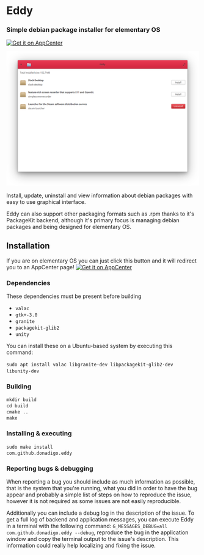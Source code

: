 # Eddy

### Simple debian package installer for elementary OS
[![Get it on AppCenter](https://appcenter.elementary.io/badge.svg)](https://appcenter.elementary.io/com.github.donadigo.eddy)

![screenshot](Screenshot.png)

Install, update, uninstall and view information about debian packages with easy to use graphical interface.

Eddy can also support other packaging formats such as .rpm thanks to it's PackageKit backend, although it's primary focus is managing debian packages and being designed for elementary OS. 

## Installation
If you are on elementary OS you can just click this button and it will redirect you to an AppCenter page!
[![Get it on AppCenter](https://appcenter.elementary.io/badge.svg)](https://appcenter.elementary.io/com.github.donadigo.eddy)

### Dependencies
These dependencies must be present before building
 - `valac`
 - `gtk+-3.0`
 - `granite`
 - `packagekit-glib2`
 - `unity`
 
 You can install these on a Ubuntu-based system by executing this command:
 
 `sudo apt install valac libgranite-dev libpackagekit-glib2-dev libunity-dev`

### Building
```
mkdir build
cd build
cmake ..
make
```

### Installing & executing
```
sudo make install
com.github.donadigo.eddy
```

### Reporting bugs & debugging
When reporting a bug you should include as much information as possible, that is the system that you're running, what you did in order to have the bug appear and probably a simple list of steps on how to reproduce the issue, however it is not required as some issues are not easily reproducible.

Additionally you can include a debug log in the description of the issue. To get a full log of backend and application messages, you can execute Eddy in a terminal with the following command:
`G_MESSAGES_DEBUG=all com.github.donadigo.eddy --debug`, reproduce the bug in the application window and copy the terminal output to the issue's description.
This information could really help localizing and fixing the issue.
